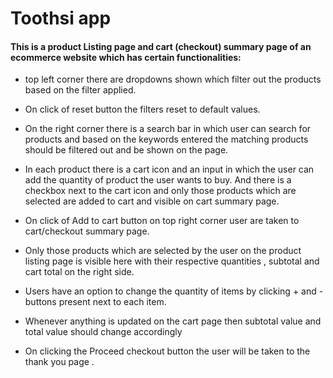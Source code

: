 # Toothsi app  


#### This is a product Listing page and cart (checkout) summary page of an ecommerce website which has certain functionalities: 

  *  top left corner there are dropdowns shown which filter out the products based on the filter applied.

  * On click of reset button the filters reset to default values.

  * On the right corner there is a search bar in which user can search for products and based on the keywords entered the matching products should be filtered out and be shown on the page.

  * In each product there is a cart icon and an input in which the user can add the quantity of product the user wants to buy. And there is a checkbox next to the cart icon and only those products which are selected are added to cart and visible on cart summary page.

  * On click of Add to cart button on top right corner user are taken to cart/checkout summary page.

  * Only those products which are selected by the user on the product listing page is visible here with their respective quantities , subtotal and cart total on the right side.

  * Users  have an option to change the quantity of items by clicking + and - buttons present next to each item.

  * Whenever anything is updated on the cart page then subtotal value and total value should change accordingly

  * On clicking the Proceed checkout button the user will be taken to the thank you page .


